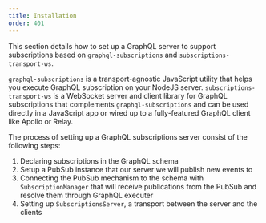 ```yaml
---
title: Installation
order: 401
---
```


This section details how to set up a GraphQL server to support subscriptions based on `graphql-subscriptions` and `subscriptions-transport-ws`. 

`graphql-subscriptions` is a transport-agnostic JavaScript utility that helps you execute GraphQL subscription on your NodeJS server. `subscriptions-transport-ws` is a WebSocket server and client library for GraphQL subscriptions that complements `graphql-subscriptions` and can be used directly in a JavaScript app or wired up to a fully-featured GraphQL client like Apollo or Relay.

The process of setting up a GraphQL subscriptions server consist of the following steps:

1. Declaring subscriptions in the GraphQL schema
2. Setup a PubSub instance that our server we will publish new events to
3. Connecting the PubSub mechanism to the schema with `SubscriptionManager` that will receive publications from the PubSub and resolve them through GraphQL executer
4. Setting up `SubscriptionsServer`, a transport between the server and the clients

